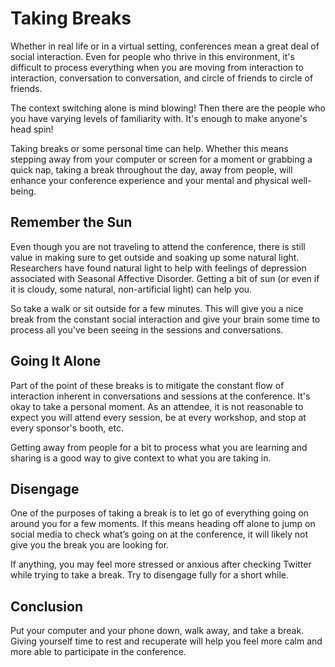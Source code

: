 # Taking Breaks

Whether in real life or in a virtual setting, conferences mean a great deal of social interaction. Even for people who thrive in this environment, it's difficult to process everything when you are moving from interaction to interaction, conversation to conversation, and circle of friends to circle of friends.

The context switching alone is mind blowing! Then there are the people who you have varying levels of familiarity with. It's enough to make anyone's head spin!

Taking breaks or some personal time can help. Whether this means stepping away from your computer or screen for a moment or grabbing a quick nap, taking a break throughout the day, away from people, will enhance your conference experience and your mental and physical well-being.

## Remember the Sun

Even though you are not traveling to attend the conference, there is still value in making sure to get outside and soaking up some natural light. Researchers have found natural light to help with feelings of depression associated with Seasonal Affective Disorder. Getting a bit of sun (or even if it is cloudy, some natural, non-artificial light) can help you.

So take a walk or sit outside for a few minutes. This will give you a nice break from the constant social interaction and give your brain some time to process all you've been seeing in the sessions and conversations.

## Going It Alone

Part of the point of these breaks is to mitigate the constant flow of interaction inherent in conversations and sessions at the conference. It's okay to take a personal moment. As an attendee, it is not reasonable to expect you will attend every session, be at every workshop, and stop at every sponsor's booth, etc.

Getting away from people for a bit to process what you are learning and sharing is a good way to give context to what you are taking in.

## Disengage

One of the purposes of taking a break is to let go of everything going on around you for a few moments. If this means heading off alone to jump on social media to check what’s going on at the conference, it will likely not give you the break you are looking for.

If anything, you may feel more stressed or anxious after checking Twitter while trying to take a break. Try to disengage fully for a short while.

## Conclusion

Put your computer and your phone down, walk away, and take a break. Giving yourself time to rest and recuperate will help you feel more calm and more able to participate in the conference.
